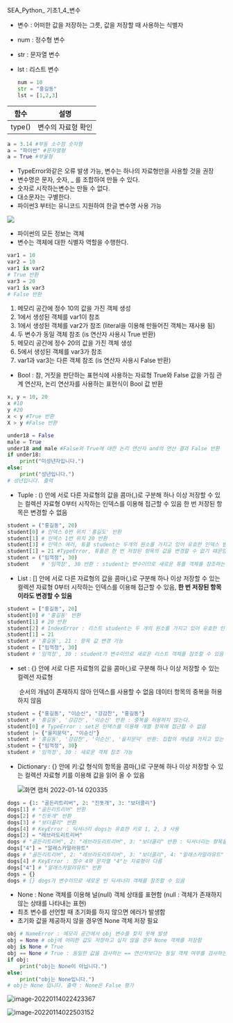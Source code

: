 SEA_Python_ 기초1_4_변수

- 변수 : 어떠한 값을 저장하는 그릇, 값을 저장할 때 사용하는 식별자

- num : 정수형 변수

- str : 문자열 변수

- lst : 리스트 변수

  ```python
  num = 10
  str = "홍길동"
  lst = [1,2,3]
  ```

| 함수   | 설명               |
| ------ | ------------------ |
| type() | 변수의 자료형 확인 |

```python
a = 3.14 #부동 소수점 숫자형
a = "파이썬" #문자열형
a = True #부울형
```

- TypeError와같은 오류 발생 가능, 변수는 하나의 자료형만을 사용할 것을 권장
- 변수명은 문자, 숫자, _ 를 조합하여 만들 수 있다.
- 숫자로 시작하는변수는 만들 수 없다.
- 대소문자는 구별한다.
- 파이썬3 부터는 유니코드 지원하여 한글 변수명 사용 가능

![](C:/Users/%EC%9D%B4%EC%83%81%ED%83%9D/Desktop/%EB%B0%80%ED%99%94%EB%B6%80%EB%A6%AC/%ED%99%94%EB%A9%B4%20%EC%BA%A1%EC%B2%98%202022-01-14%20011525.png)

- 파이썬의 모든 정보는 객체
- 변수는 객체에 대한 식별자 역할을 수행한다.

```python
var1 = 10
var2 = 10
var1 is var2
# True 반환
var3 = 20
var1 is var3
# False 반환
```

1. 메모리 공간에 정수 10의 값을 가진 객체 생성
2. 1에서 생성된 객체를 var1이 참조
3. 1에서 생성된 객체를 var2가 참조 (literal을 이용해 만들어진 객체는 재사용 됨)
4. 두 변수가 동일 객체 참조 (is 연산자 사용시 True 반환)
5. 메모리 공간에 정수 20의 값을 가진 객체 생성
6. 5에서 생성된 객체를 var3가 참조
7. var1과 var3는 다른 객체 참조 (is 연산자 사용시 False 반환)

- Bool : 참, 거짓을 판단하는 표현식에 사용하는 자료형 True와 False 값을 가짐
            관계 연산자, 논리 연산자를 사용하는 표현식이 Bool 값 반환

```python
x, y = 10, 20
x #10
y #20
x < y #True 반환
X > y #False 반환
```

```python
under18 = False
male = True
under18 and male #False와 True에 대한 논리 연산자 and의 연산 결과 False 반환
if under18:
    print("미성년자입니다.")
else:
    print("성년입니다.")
# 성년입니다. 출력      
```

- Tuple : () 안에 서로 다른 자료형의 값을 콤마(,)로 구분해 하나 이상 저장할 수 있는 컬렉션 자료형
              0부터 시작하는 인덱스를 이용해 접근할 수 있음 한 번 저장된 항목은 변경할 수 없음

```python
student = ("홍길동", 20)
student[0] # 인덱스 0번 위치 '홍길도' 반환
student[1] # 인덱스 1번 위치 20 반환
student[3] # 인덱스 에러, 튜플 student는 두개의 원소를 가지고 있어 유효한 인덱스 범위는 0~1이기 때문임
student[1] = 21 #TypeError, 튜플은 한 번 저장된 항목의 값을 변경할 수 없기 때문임
student = ("임꺽정", 30)
student    # '임꺽정', 30 반환 : student는 변수이므로 새로운 튜플 객체를 참조하는 것은 문제가 안 됨
```

- List : [] 안에 서로 다른 자료형의 값을 콤마(,)로 구분해 하나 이상 저장할 수 있는 컬렉션 자료형
           0부터 시작하는 인덱스를 이용해 접근할 수 있음, **한 번 저장된 항목이라도 변경할 수 있음**

```python
student = ["홍길동", 20]
student[0] # '홍길동' 반환
student[1] # 20 반환
student[2] # IndexError : 리스트 student는 두 개의 원소를 가지고 있어 유효한 인덱스의 범위는 0~1이기 때문
student[1] = 21
student # '홍길동', 21 : 항목 값 변경 가능
student = ["임꺽정", 30]
student # '임꺽정', 30 : student가 변수이므로 새로운 리스트 객체를 참조할 수 있음
```

- set : {} 안에 서로 다른 자료형의 값을 콤마(,)로 구분해 하나 이상 저장할 수 있는 컬렉션 자료형

  ​       순서의 개념이 존재하지 않아 인덱스를 사용할 수 없음 데이터 항목의 중복을 허용하지 않음

```python
student = {"홍길동", "이순신", "강감찬", "홍길동"}
student # '홍길동', '강감찬', '이순신' 반환 : 중복을 허용하지 않는다.
student[0] # TypeError : set은 인덱스를 이용해 개별 항목에 접근할 수 없음
student |= {"을지문덕", "이순신"}
student # '홍길동', '강감찬', '이순신', '을지문덕' 반환: 집합의 개념을 가지고 있는 자료구조 합집합 연산자 제공
student = {"임꺽정", 30}
student # '임꺽정', 30 : 새로운 객체 참조 가능
```

- Dictionary : {} 안에 키:값 형식의 항목을 콤마(,)로 구분해 하나 이상 저장할 수 있는 컬렉션 자료형
                    키를 이용해 값을 읽어 올 수 있음

     ![화면 캡처 2022-01-14 020335](C:/Users/%EC%9D%B4%EC%83%81%ED%83%9D/Desktop/%EB%B0%80%ED%99%94%EB%B6%80%EB%A6%AC/%ED%99%94%EB%A9%B4%20%EC%BA%A1%EC%B2%98%202022-01-14%20020335.png)

```python
dogs = {1: "골든리트리버", 2: "진돗개", 3: "보더콜리"}
dogs[1] # "골든리트리버" 반환
dogs[2] # "진돗개" 반환
dogs[3] # "보더콜리" 반환
dogs[4] # KeyError : 딕셔너리 dogs는 유효한 키로 1, 2, 3 사용
dogs[2] = "레브라도리트리버"
dogs # "골든리트리버", 2: "레브라도리트리버", 3: "보더콜리" 반환 : 딕셔너리는 항목을 추가 할 때, 동일 키가 있으면 저장된 항목을 변경함
dogs["4"] = "알래스카말라뮤트"
dogs # "골든리트리버", 2: "레브라도리트리버", 3: "보더콜리", 4: "알래스카말라뮤트" 반환 : 딕셔너리는 항목을 추가 할 때, 동일 키가 없으면 새로운 항목을 추가함
dogs[4] # KeyError : 정수 4와 문자열 "4"는 자료형이 다름
dogs["4"] # "알래스카말라뮤트" 반환
dogs = {}
dogs # {} dogs가 변수이므로 새로운 빈 딕셔너리 객체를 참조할 수 있음
```

- None : None 객체를 이용해 널(null) 객체 상태를 표현함 (null : 객체가 존재하지 않는 상태를 나타내는 표현)
- 최초 변수를 선언할 때 초기화를 하지 않으면 에러가 발생함
- 초기화 값을 제공하지 않을 경우엔 None 객체 저장 필요

```python
obj # NameError : 메모리 공간에서 obj 변수를 찾지 못해 발생
obj = None # obj에 어떠한 값도 저장하고 싶지 않을 경우 None 객체를 저장함
obj is None # True
obj == None # True : 동일한 값을 검사하는 == 연산자보다는 동일 객체 여부를 검사하는 is 연산자 사용 권장
if obj:
    print("obj는 None이 아닙니다.")
else:
    print("obj는 None입니다.")
# obj는 None 입니다. 출력 : None은 False 평가
```

![image-20220114022423367](C:/Users/%EC%9D%B4%EC%83%81%ED%83%9D/AppData/Roaming/Typora/typora-user-images/image-20220114022423367.png)

![image-20220114022503152](C:/Users/%EC%9D%B4%EC%83%81%ED%83%9D/AppData/Roaming/Typora/typora-user-images/image-20220114022503152.png)













